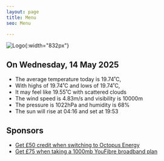 ```yaml
---
layout: page
title: Menu
seo: Menu

---
```


![Logo](/images/logo.jpg){:width="832px"}

<!-- weather_marker starts -->
## On Wednesday, 14 May 2025

- The average temperature today is 19.74˚C,
- With highs of 19.74˚C and lows of 19.74˚C,
- It may feel like 19.55˚C with scattered clouds
- The wind speed is 4.83m/s and visibility is 10000m
- The pressure is 1022hPa and humidity is 68%
- The sun will rise at 04:16 and set at 19:53

<!-- weather_marker ends -->

## Sponsors

- [Get £50 credit when switching to Octopus Energy](https://bit.ly/3oD1nnS)
- [Get £75 when taking a 1000mb YouFibre broadband plan](https://aklam.io/91zWhU?)
